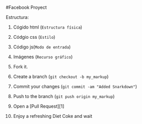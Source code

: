 

#Facebook Proyect

Estructura:
1. Cógido html (`Estructura física`)
2. Códgio css (`Estilo`)
3. Código js(`Modo de entrada`)
4. Imágenes (`Recurso gráfico`)

1. Fork it.
2. Create a branch (`git checkout -b my_markup`)
3. Commit your changes (`git commit -am "Added Snarkdown"`)
4. Push to the branch (`git push origin my_markup`)
5. Open a [Pull Request][1]
6. Enjoy a refreshing Diet Coke and wait
